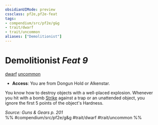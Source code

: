 ```yaml
---
obsidianUIMode: preview
cssclass: pf2e,pf2e-feat
tags:
- compendium/src/pf2e/g&g
- trait/dwarf
- trait/uncommon
aliases: ["Demolitionist"]
---
```

# Demolitionist  *Feat 9*  
[dwarf](/rules/traits/dwarf.md)  [uncommon](/rules/traits/uncommon.md)  

- **Access**: You are from Dongun Hold or Alkenstar.

You know how to destroy objects with a well-placed explosion. Whenever you hit with a bomb [Strike](/rules/actions/strike.md) against a trap or an unattended object, you ignore the first 5 points of the object's Hardness.

*Source: Guns & Gears p. 201*  
%% #compendium/src/pf2e/g&g #trait/dwarf #trait/uncommon %%